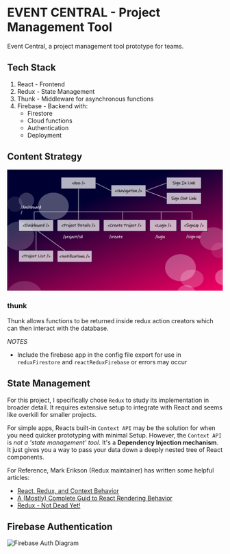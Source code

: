 # EVENT CENTRAL - Project Management Tool

Event Central, a project management tool prototype for teams.

## Tech Stack

  1.  React - Frontend
  2.  Redux - State Management
  3.  Thunk - Middleware for asynchronous functions
  4.  Firebase - Backend with:
        - Firestore
        - Cloud functions
        - Authentication
        - Deployment

## Content Strategy

![Site Content Strategy Chart](strategy-sm.png "Site Strategy")

### thunk

Thunk allows functions to be returned inside redux action creators which can then interact with the database.

*NOTES*

 - Include the firebase app in the config file export for use in `reduxFirestore` and `reactReduxFirebase` or errors may occur

## State Management

For this project, I specifically chose `Redux` to study its implementation in broader detail. It requires extensive setup to integrate with React and seems like overkill for smaller projects.

For simple apps, Reacts built-in `Context API` may be the solution for when you need quicker prototyping with minimal Setup. However, the `Context API` is *not a 'state management' tool*. It's a **Dependency Injection mechanism**. It just gives you a way to pass your data down a deeply nested tree of React components.

For Reference, Mark Erikson (Redux maintainer) has written some helpful articles:
  - [React, Redux, and Context Behavior](https://blog.isquaredsoftware.com/2020/01/blogged-answers-react-redux-and-context-behavior/)
  - [A (Mostly) Complete Guid to React Rendering Behavior](https://blog.isquaredsoftware.com/2020/05/blogged-answers-a-mostly-complete-guide-to-react-rendering-behavior/#final-thoughts)
  - [Redux - Not Dead Yet!](https://blog.isquaredsoftware.com/2018/03/redux-not-dead-yet/)

## Firebase Authentication

![Firebase Auth Diagram](assets/img/strategy-sm.png "Site Authentication")